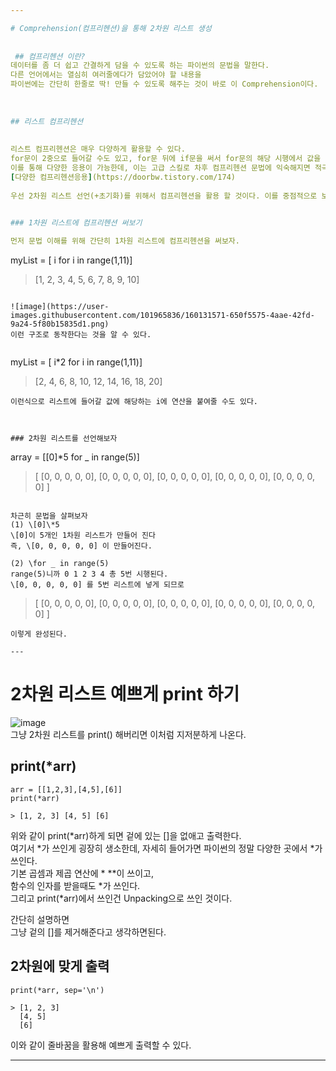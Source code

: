 ```yaml
---

# Comprehension(컴프리헨션)을 통해 2차원 리스트 생성
  
  
 ## 컴프리헨션 이란?
데이터를 좀 더 쉽고 간결하게 담을 수 있도록 하는 파이썬의 문법을 말한다.  
다른 언어에서는 열심히 여러줄에다가 담았어야 할 내용을  
파이썬에는 간단히 한줄로 딱! 만들 수 있도록 해주는 것이 바로 이 Comprehension이다.  
  
  
  
## 리스트 컴프리헨션
  
  
리스트 컴프리헨션은 매우 다양하게 활용할 수 있다.   
for문이 2중으로 들어갈 수도 있고, for문 뒤에 if문을 써서 for문의 해당 시행에서 값을 넣을지 말지 조건을 줄 수 있다.   
이를 통해 다양한 응용이 가능한데, 이는 고급 스킬로 차후 컴프리헨션 문법에 익숙해지면 적극적으로 시도해보자.   
[다양한 컴프리헨션응용](https://doorbw.tistory.com/174)  
  
우선 2차원 리스트 선언(+초기화)를 위해서 컴프리헨션을 활용 할 것이다. 이를 중점적으로 보자  
  

### 1차원 리스트에 컴프리헨션 써보기

먼저 문법 이해를 위해 간단히 1차원 리스트에 컴프리헨션을 써보자.  
```
myList = [ i for i in range(1,11)]
> [1, 2, 3, 4, 5, 6, 7, 8, 9, 10]
```
  
![image](https://user-images.githubusercontent.com/101965836/160131571-650f5575-4aae-42fd-9a24-5f80b15835d1.png)  
이런 구조로 동작한다는 것을 알 수 있다.  
  
```
myList = [ i*2 for i in range(1,11)]
> [2, 4, 6, 8, 10, 12, 14, 16, 18, 20]
```
이런식으로 리스트에 들어갈 값에 해당하는 i에 연산을 붙여줄 수도 있다.  
  
  
  
### 2차원 리스트를 선언해보자
```
array = [[0]*5 for _ in range(5)]
> [ [0, 0, 0, 0, 0], 
    [0, 0, 0, 0, 0], 
    [0, 0, 0, 0, 0], 
    [0, 0, 0, 0, 0], 
    [0, 0, 0, 0, 0] ]
```
  
차근히 문법을 살펴보자
(1) \[0]\*5
\[0]이 5개인 1차원 리스트가 만들어 진다
즉, \[0, 0, 0, 0, 0] 이 만들어진다.

(2) \for _ in range(5)
range(5)니까 0 1 2 3 4 총 5번 시행된다.
\[0, 0, 0, 0, 0] 를 5번 리스트에 넣게 되므로
```
> [ [0, 0, 0, 0, 0], 
    [0, 0, 0, 0, 0], 
    [0, 0, 0, 0, 0], 
    [0, 0, 0, 0, 0], 
    [0, 0, 0, 0, 0] ]
```
이렇게 완성된다.  
  
---
```


# 2차원 리스트 예쁘게 print 하기
  
  ![image](https://user-images.githubusercontent.com/101965836/160135995-9fd57fda-39e8-4beb-8ac4-ef65428fb29f.png)  
  그냥 2차원 리스트를 print() 해버리면 이처럼 지저분하게 나온다.  
    
  ## print(*arr)
  ```
  arr = [[1,2,3],[4,5],[6]]
  print(*arr)
  
  > [1, 2, 3] [4, 5] [6]
  ```
  위와 같이 print(\*arr)하게 되면 겉에 있는 []을 없애고 출력한다.  
  여기서 \*가 쓰인게 굉장히 생소한데, 자세히 들어가면 파이썬의 정말 다양한 곳에서 \*가 쓰인다.  
  기본 곱셈과 제곱 연산에 \* \*\*이 쓰이고,  
  함수의 인자를 받을때도 \*가 쓰인다.  
  그리고 print(\*arr)에서 쓰인건 Unpacking으로 쓰인 것이다.  
    
  간단히 설명하면  
  그냥 겉의 []를 제거해준다고 생각하면된다.  
  
  ## 2차원에 맞게 출력
```
print(*arr, sep='\n')
  
> [1, 2, 3]
  [4, 5]
  [6]
```
  
이와 같이 줄바꿈을 활용해 예쁘게 출력할 수 있다.  
  
  
  
---

